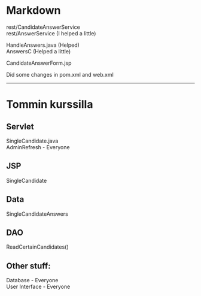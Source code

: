 # Markdown

rest/CandidateAnswerService\
rest/AnswerService  (I helped a little)

HandleAnswers.java (Helped)\
AnswersC (Helped a little)


CandidateAnswerForm.jsp

Did some changes in pom.xml and web.xml

-----------------------------------------
# Tommin kurssilla

## Servlet
SingleCandidate.java\
AdminRefresh - Everyone

## JSP
SingleCandidate

## Data
SingleCandidateAnswers

## DAO
ReadCertainCandidates()

## Other stuff:
Database - Everyone \
User Interface - Everyone
